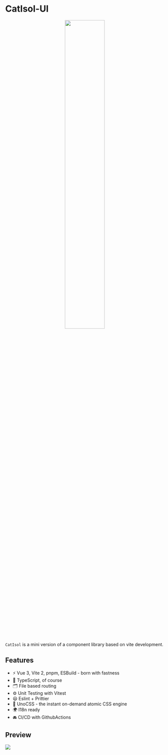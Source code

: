 # CatIsol-UI

<div  align="center" >
 <img src="https://s2.loli.net/2022/10/03/AhKbVfprL4OdIak.png" width = "50%" height = "50%"/>
</div>

`CatIsol` is a mini version of a component library based on vite development.

## Features
- ⚡️ Vue 3, Vite 2, pnpm, ESBuild - born with fastness
- 🦾 TypeScript, of course
- 🗂 File based routing
- ⚙️ Unit Testing with Vitest
- 😃 Eslint + Prittier
- 🎨 UnoCSS - the instant on-demand atomic CSS engine
- 🌍 I18n ready
- 🚘 CI/CD with GithubActions

## Preview
![](https://s2.loli.net/2022/10/03/cpt4EQNKRdYlOJ3.png)
